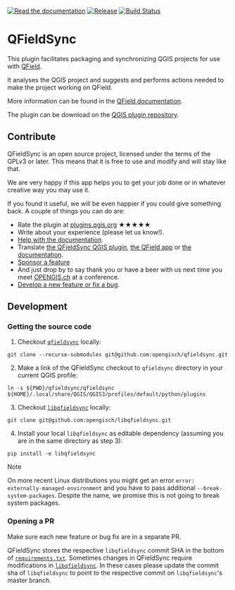 [![Read the documentation](https://img.shields.io/badge/Read-the%20docs-green.svg)](https://docs.qfield.org/get-started/)
[![Release](https://img.shields.io/github/release/opengisch/QFieldSync.svg)](https://github.com/opengisch/QFieldSync/releases)
[![Build Status](https://travis-ci.org/opengisch/qfieldsync.svg?branch=master)](https://travis-ci.org/opengisch/qfieldsync)

# QFieldSync

This plugin facilitates packaging and synchronizing QGIS projects for use with [QField](http://www.qfield.org).

It analyses the QGIS project and suggests and performs actions needed to make the project working on QField.

More information can be found in the [QField documentation](https://docs.qfield.org/get-started/).

The plugin can be download on the [QGIS plugin repository](https://plugins.qgis.org/plugins/qfieldsync/).


## Contribute

QFieldSync is an open source project, licensed under the terms of the GPLv3 or later.
This means that it is free to use and modify and will stay like that.

We are very happy if this app helps you to get your job done or in whatever creative way you may use it.

If you found it useful, we will be even happier if you could give something back.
A couple of things you can do are:

- Rate the plugin at [plugins.qgis.org](https://plugins.qgis.org/plugins/qfieldsync/) ★★★★★
- Write about your experience (please let us know!).
- [Help with the documentation](https://github.com/opengisch/QField-docs/).
- Translate [the QFieldSync QGIS plugin](https://app.transifex.com/opengisch/qfieldsync/dashboard/), [the QField app](https://app.transifex.com/opengisch/qfield-for-qgis/dashboard/) or [the documentation](https://app.transifex.com/opengisch/qfield-documentation/dashboard/).
- [Sponsor a feature](https://docs.qfield.org/get-started/sponsor/)
- And just drop by to say thank you or have a beer with us next time you meet [OPENGIS.ch](https://opengis.ch) at a conference.
- [Develop a new feature or fix a bug](#development).


## Development

### Getting the source code

1) Checkout [`qfieldsync`](https://github.com/opengisch/qfieldsync/) locally:

```shell
git clone --recurse-submodules git@github.com:opengisch/qfieldsync.git
```

2) Make a link of the QFieldSync checkout to `qfieldsync` directory in your current QGIS profile:

```shell
ln -s ${PWD}/qfieldsync/qfieldsync ${HOME}/.local/share/QGIS/QGIS3/profiles/default/python/plugins
```

3) Checkout [`libqfieldsync`](https://github.com/opengisch/libqfieldsync/) locally:

```shell
git clone git@github.com:opengisch/libqfieldsync.git
```

4) Install your local `libqfieldsync` as editable dependency (assuming you are in the same directory as step 3):

```shell
pip install -e libqfieldsync
```

> [!NOTE]
> On more recent Linux distributions you might get an error `error: externally-managed-environment` and you have to pass additional `--break-system-packages`.
> Despite the name, we promise this is not going to break system packages.

### Opening a PR

Make sure each new feature or bug fix are in a separate PR.

QFieldSync stores the respective `libqfieldsync` commit SHA in the bottom of [`requirements.txt`](https://github.com/opengisch/qfieldsync/blob/master/requirements.txt#L9-L10).
Sometimes changes in QFieldSync require modifications in [`libqfieldsync`](https://github.com/opengisch/libqfieldsync/).
In these cases please update the commit sha of `libqfieldsync` to point to the respective commit on `libqfieldsync`'s master branch.
